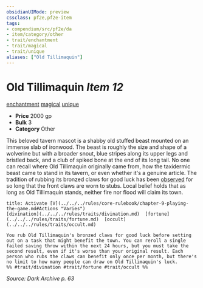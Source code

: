 ```yaml
---
obsidianUIMode: preview
cssclass: pf2e,pf2e-item
tags:
- compendium/src/pf2e/da
- item/category/other
- trait/enchantment
- trait/magical
- trait/unique
aliases: ["Old Tillimaquin"]
---
```

# Old Tillimaquin *Item 12*  
[enchantment](../../../rules/traits/enchantment.md)  [magical](../../../rules/traits/magical.md)  [unique](../../../rules/traits/unique.md)  

- **Price** 2000 gp
- **Bulk** 3
- **Category** Other

This beloved tavern mascot is a shabby old stuffed beast mounted on an immense slab of ironwood. The beast is roughly the size and shape of a wolverine but with a broader snout, blue stripes along its upper legs and bristled back, and a club of spiked bone at the end of its long tail. No one can recall where Old Tillimaquin originally came from, how the taxidermic beast came to stand in its tavern, or even whether it's a genuine article. The tradition of rubbing its bronzed claws for good luck has been [observed](../../../rules/conditions.md#Observed) for so long that the front claws are worn to stubs. Local belief holds that as long as Old Tillimaquin stands, neither fire nor flood will claim its town.

```ad-embed-ability
title: Activate [V](../../../rules/core-rulebook/chapter-9-playing-the-game.md#Actions "Varies")
[divination](../../../rules/traits/divination.md)  [fortune](../../../rules/traits/fortune.md)  [occult](../../../rules/traits/occult.md)  

You rub Old Tillimaquin's bronzed claws for good luck before setting out on a task that might benefit the town. You can reroll a single failed saving throw within the next 24 hours, but you must take the second result, even if it's worse than your original result. Each person who rubs the claws can benefit only once per month, but there's no limit to how many people can draw on Old Tillimaquin's luck.  
%% #trait/divination #trait/fortune #trait/occult %%
```

*Source: Dark Archive p. 63*
